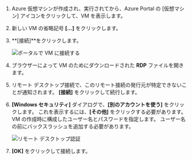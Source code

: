 1. Azure 仮想マシンが作成され、実行されてから、Azure Portal の [仮想マシン] アイコンをクリックして、VM を表示します。

1. 新しい VM の省略記号 **[...]** をクリックします。

1. **[接続]**をクリックします。

   ![ポータルで VM に接続する](./media/virtual-machines-sql-server-remote-desktop-connect/azure-virtual-machine-connect.png)

1. ブラウザーによって VM のためにダウンロードされた **RDP** ファイルを開きます。

1. リモート デスクトップ接続で、このリモート接続の発行元が特定できないことが通知されます。 **[接続]** をクリックして続行します。

1. **[Windows セキュリティ]** ダイアログで、**[別のアカウントを使う]** をクリックします。 これを表示するには、**[その他]** をクリックする必要があります。 VM の作成時に構成したユーザー名とパスワードを指定します。 ユーザー名の前にバックスラッシュを追加する必要があります。

   ![リモート デスクトップ認証](./media/virtual-machines-sql-server-remote-desktop-connect/remote-desktop-connect.png)

1. **[OK]** をクリックして接続します。
